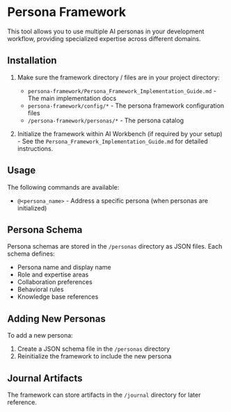 # Persona Framework

This tool allows you to use multiple AI personas in your development workflow, providing specialized expertise across different domains.

## Installation

1. Make sure the framework directory / files are in your project directory:
   - `persona-framework/Persona_Framework_Implementation_Guide.md` - The main implementation docs
   - `persona-framework/config/*` - The persona framework configuration files
   - `/persona-framework/personas/*` - The persona catalog

2. Initialize the framework within AI Workbench (if required by your setup) - See the `Persona_Framework_Implementation_Guide.md` for detailed instructions.

## Usage

The following commands are available:
- `@<persona_name>` - Address a specific persona (when personas are initialized)

## Persona Schema

Persona schemas are stored in the `/personas` directory as JSON files. Each schema defines:

- Persona name and display name
- Role and expertise areas
- Collaboration preferences
- Behavioral rules
- Knowledge base references

## Adding New Personas

To add a new persona:

1. Create a JSON schema file in the `/personas` directory
2. Reinitialize the framework to include the new persona

## Journal Artifacts

The framework can store artifacts in the `/journal` directory for later reference.
